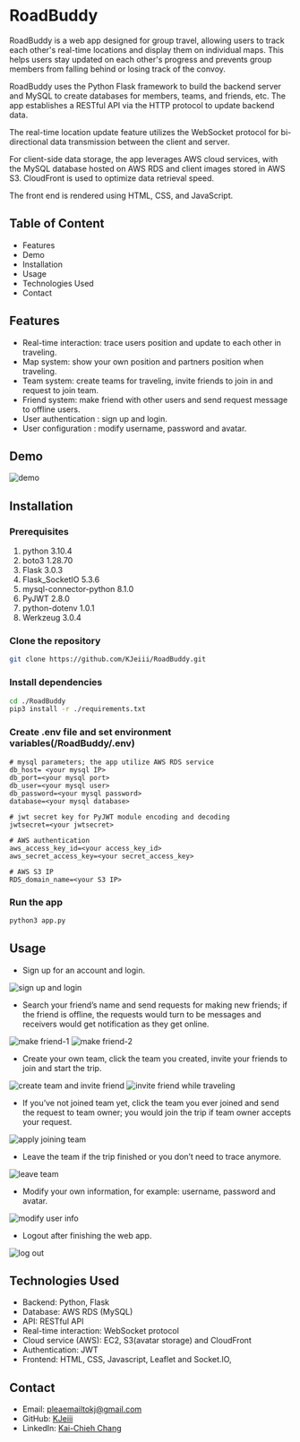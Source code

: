 # RoadBuddy
RoadBuddy is a web app designed for group travel, allowing users to track each other's real-time locations and display them on individual maps. This helps users stay updated on each other's progress and prevents group members from falling behind or losing track of the convoy.

RoadBuddy uses the Python Flask framework to build the backend server and MySQL to create databases for members, teams, and friends, etc. The app establishes a RESTful API via the HTTP protocol to update backend data. 

The real-time location update feature utilizes the WebSocket protocol for bi-directional data transmission between the client and server.

For client-side data storage, the app leverages AWS cloud services, with the MySQL database hosted on AWS RDS and client images stored in AWS S3. CloudFront is used to optimize data retrieval speed. 

The front end is rendered using HTML, CSS, and JavaScript.

## Table of Content
- Features
- Demo
- Installation
- Usage
- Technologies Used
- Contact 

## Features
- Real-time interaction:  trace users position and update to each other in traveling.
- Map system: show your own position and partners position when traveling.
- Team system: create teams for traveling, invite friends to join in and request to join team.
- Friend system: make friend with other users and send request message to offline users. 
- User authentication : sign up and login.
- User configuration : modify username, password and avatar.

## Demo
![demo](./images/demo.gif)

## Installation
### Prerequisites
1. python 3.10.4
2. boto3 1.28.70
3. Flask 3.0.3
4. Flask_SocketIO 5.3.6
5. mysql-connector-python 8.1.0
6. PyJWT 2.8.0
7. python-dotenv 1.0.1
8. Werkzeug 3.0.4


### Clone the repository
```bash
git clone https://github.com/KJeiii/RoadBuddy.git
```

### Install dependencies 
```bash
cd ./RoadBuddy
pip3 install -r ./requirements.txt 
```

### Create .env file and set environment variables(/RoadBuddy/.env)
```
# mysql parameters; the app utilize AWS RDS service
db_host= <your mysql IP>
db_port=<your mysql port>
db_user=<your mysql user>
db_password=<your mysql password>
database=<your mysql database>

# jwt secret key for PyJWT module encoding and decoding
jwtsecret=<your jwtsecret>

# AWS authentication
aws_access_key_id=<your access_key_id>
aws_secret_access_key=<your secret_access_key>

# AWS S3 IP 
RDS_domain_name=<your S3 IP>
```

### Run the app
```bash
python3 app.py
```

## Usage
- Sign up for an account and login.

![sign up and login](./images/signup%20and%20login.gif)

- Search your friend’s name and send requests for making new friends; if the friend is offline, the requests would turn to be messages and receivers would get notification as they get online.

![make friend-1](./images/FirendMaking-1.gif)
![make friend-2](./images/FirendMaking-2.gif)

- Create your own team, click the team you created, invite your friends to join and start the trip.

![create team and invite friend](./images/create%20team%20and%20invite%20friend.gif)
![invite friend while traveling](./images/invite%20friend%20whilte%20traveling.gif)

- If you’ve not joined team yet, click the team you ever joined and send the request to team owner; you would join the trip if team owner accepts your request.

![apply joining team](./images/apply%20joining%20team.gif)

- Leave the team if the trip finished or you don’t need to trace anymore.

![leave team](./images/leave%20team.gif)

- Modify your own information, for example: username, password and avatar.

![modify user info](./images/update%20user%20info.gif)

- Logout after finishing the web app.

![log out](./images/log%20out.gif)

## Technologies Used
- Backend: Python, Flask
- Database: AWS RDS (MySQL)
- API: RESTful API
- Real-time interaction: WebSocket protocol 
- Cloud service (AWS): EC2, S3(avatar storage) and CloudFront
- Authentication: JWT
- Frontend: HTML, CSS, Javascript, Leaflet and Socket.IO, 

## Contact
- Email: pleaemailtokj@gmail.com
- GitHub: [KJeiii](https://github.com/kjeiii)
- LinkedIn: [Kai-Chieh Chang](https://www.linkedin.com/in/kai-chieh-chang-張凱捷-a10221b9)
